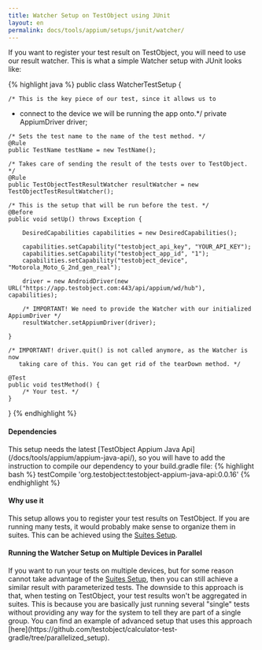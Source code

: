 ```yaml
---
title: Watcher Setup on TestObject using JUnit
layout: en
permalink: docs/tools/appium/setups/junit/watcher/
---
```


If you want to register your test result on TestObject, you will need to use our result watcher. This is what a simple Watcher setup with JUnit looks like:

{% highlight java %}
public class WatcherTestSetup {

    /* This is the key piece of our test, since it allows us to
   * connect to the device we will be running the app onto.*/
    private AppiumDriver driver;

    /* Sets the test name to the name of the test method. */
    @Rule
    public TestName testName = new TestName();

    /* Takes care of sending the result of the tests over to TestObject. */
    @Rule
    public TestObjectTestResultWatcher resultWatcher = new TestObjectTestResultWatcher();

    /* This is the setup that will be run before the test. */
    @Before
    public void setUp() throws Exception {

        DesiredCapabilities capabilities = new DesiredCapabilities();

        capabilities.setCapability("testobject_api_key", "YOUR_API_KEY");
        capabilities.setCapability("testobject_app_id", "1");
        capabilities.setCapability("testobject_device", "Motorola_Moto_G_2nd_gen_real");

        driver = new AndroidDriver(new URL("https://app.testobject.com:443/api/appium/wd/hub"), capabilities);

        /* IMPORTANT! We need to provide the Watcher with our initialized AppiumDriver */
        resultWatcher.setAppiumDriver(driver);

    }

    /* IMPORTANT! driver.quit() is not called anymore, as the Watcher is now
       taking care of this. You can get rid of the tearDown method. */

    @Test
    public void testMethod() {
        /* Your test. */
    }

}
{% endhighlight %}

<h4>Dependencies</h4>
This setup needs the latest [TestObject Appium Java Api](/docs/tools/appium/appium-java-api/), so you will have to add the instruction to compile our dependency to your build.gradle file:
{% highlight bash %}
  testCompile 'org.testobject:testobject-appium-java-api:0.0.16'
{% endhighlight %}

<h4>Why use it</h4>
This setup allows you to register your test results on TestObject. If you are running many tests, it would probably make sense to organize them in suites. This can be achieved using the <a href="/docs/tools/appium/setups/junit/suites/">Suites Setup</a>.

<h4 id="parallelized-setup">Running the Watcher Setup on Multiple Devices in Parallel</h4>
If you want to run your tests on multiple devices, but for some reason cannot take advantage of the <a href="docs/tools/appium/setups/junit/suites/">Suites Setup</a>, then you can still achieve a similar result with parameterized tests. The downside to this approach is that, when testing on TestObject, your test results won't be aggregated in suites. This is because you are basically just running several "single" tests without providing any way for the system to tell they are part of a single group. You can find an example of advanced setup that uses this approach [here](https://github.com/testobject/calculator-test-gradle/tree/parallelized_setup).